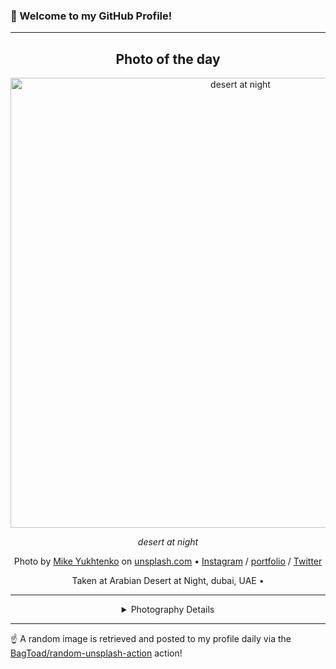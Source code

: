### 👋 Welcome to my GitHub Profile!

----
<div align="center">

## Photo of the day
  
  <a href="https://unsplash.com/photos/desert-at-night-a2kD4b0KK4s"><img width="720" src="https://images.unsplash.com/photo-1554110397-9bac083977c6?crop=entropy&cs=tinysrgb&fit=max&fm=jpg&ixid=M3w1OTQ0OTd8MHwxfHJhbmRvbXx8fHx8fHx8fDE3MjI5MjQ1NDh8&ixlib=rb-4.0.3&q=80&w=1080" alt="desert at night"></a>
  
  <em>desert at night</em>
  
  <em></em>

  Photo by [Mike Yukhtenko](http://maicle.co.uk) on [unsplash.com](https://unsplash.com/) • [Instagram](https://instagram.com/ya.maicle) / [portfolio](http://maicle.co.uk) / [Twitter](https://twitter.com/yamaicle)
  
  Taken at Arabian Desert at Night, dubai, UAE • 
  
  ---
  
<details>
<summary>Photography Details</summary>
  
| Parameter     | Value |
| ------------- | ----- |
| Camera Model  | Nikon D5200 |
| Exposure Time | 1/800 |
| Aperture      | 5 |
| Focal Length  | 105 |
| ISO           | 160 |
| Location      | Arabian Desert at Night, dubai, UAE (UAE) |
| Coordinates   | Latitude null, Longitude null |

</details>

</div>

----

☝️ A random image is retrieved and posted to my profile daily via the [BagToad/random-unsplash-action](https://github.com/BagToad/random-unsplash-action) action!
